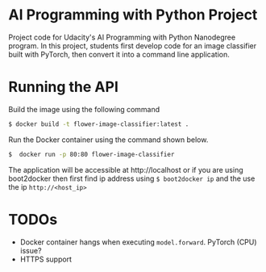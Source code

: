 # AI Programming with Python Project

Project code for Udacity's AI Programming with Python Nanodegree program. In this project, students first develop code for an image classifier built with PyTorch, then convert it into a command line application.

# Running the API

Build the image using the following command

```bash
$ docker build -t flower-image-classifier:latest .
```

Run the Docker container using the command shown below.

```bash
$  docker run -p 80:80 flower-image-classifier
```

The application will be accessible at http://localhost or if you are using boot2docker then first find ip address using `$ boot2docker ip` and the use the ip `http://<host_ip>`

# TODOs

- Docker container hangs when executing `model.forward`. PyTorch (CPU) issue?
- HTTPS support
